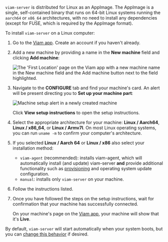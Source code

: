 `viam-server` is distributed for Linux as an AppImage.
The AppImage is a single, self-contained binary that runs on 64-bit Linux systems running the `aarch64` or `x86_64` architectures, with no need to install any dependencies (except for FUSE, which is required by the AppImage format).

To install `viam-server` on a Linux computer:

1. Go to the [Viam app](https://app.viam.com). Create an account if you haven't already.

1. Add a new machine by providing a name in the **New machine** field and clicking **Add machine**:

   ![The 'First Location' page on the Viam app with a new machine name in the New machine field and the Add machine button next to the field highlighted.](/fleet/app-usage/create-machine.png)

1. Navigate to the **CONFIGURE** tab and find your machine's card.
   An alert will be present directing you to **Set up your machine part**:

   ![Machine setup alert in a newly created machine](/installation/setup-part.png)

   Click **View setup instructions** to open the setup instructions.

1. Select the appropriate architecture for your machine: **Linux / Aarch64**, **Linux / x86_64**, or **Linux / Armv7l**.
   On most Linux operating systems, you can run `uname -m` to confirm your computer's architecture.

1. If you selected **Linux / Aarch 64** or **Linux / x86** also select your installation method:

   - `viam-agent` (recommended): installs viam-agent, which will automatically install (and update) viam-server **and** provide additional functionality such as [provisioning](/manage/fleet/provision/setup/) and operating system update configuration.
   - `manual`: installs only `viam-server` on your machine.

1. Follow the instructions listed.

1. Once you have followed the steps on the setup instructions, wait for confirmation that your machine has successfully connected.

   On your machine's page on the [Viam app](https://app.viam.com), your machine will show that it's **Live**.

By default, `viam-server` will start automatically when your system boots, but you can [change this behavior](/operate/reference/viam-server/manage-viam-server/) if desired.
